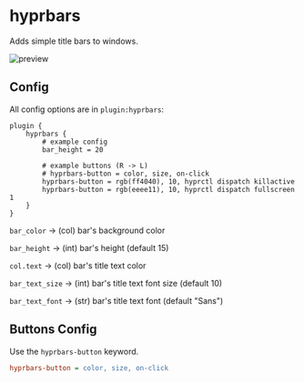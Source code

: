 # hyprbars

Adds simple title bars to windows.

![preview](https://i.ibb.co/GkDTL4Q/20230228-23h20m36s-grim.png)

## Config

All config options are in `plugin:hyprbars`:

```
plugin {
    hyprbars {
        # example config
        bar_height = 20

        # example buttons (R -> L)
        # hyprbars-button = color, size, on-click
        hyprbars-button = rgb(ff4040), 10, hyprctl dispatch killactive
        hyprbars-button = rgb(eeee11), 10, hyprctl dispatch fullscreen 1
    }
}
```

`bar_color` -> (col) bar's background color

`bar_height` -> (int) bar's height (default 15)

`col.text` -> (col) bar's title text color

`bar_text_size` -> (int) bar's title text font size (default 10)

`bar_text_font` -> (str) bar's title text font (default "Sans")

## Buttons Config

Use the `hyprbars-button` keyword.

```ini
hyprbars-button = color, size, on-click
```